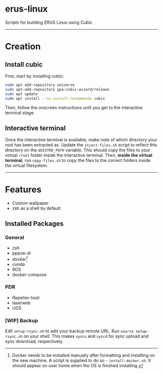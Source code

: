 # erus-linux

Scripts for building ERUS Linux using Cubic

---

# Creation

## Install cubic

First, start by installing cubic:

```bash
sudo apt-add-repository universe
sudo apt-add-repository ppa:cubic-wizard/release
sudo apt update
sudo apt install --no-install-recommends cubic
```

Then, follow the onscreen instructions until you get to the interactive terminal stage.

## Interactive terminal

Once the interactive terminal is available, make note of which directory your root has been extracted as. Update the `inject-files.sh` script to reflect this directory on the `$DISTRO_PATH` variable. This should copy the files to your virtual `/root` folder inside the interactive terminal. Then, **inside the virtual terminal**, run `copy-files.sh` to copy the files to the correct folders inside the virtual filesystem.

---

# Features

- Custom wallpaper
- zsh as a shell by default

## Installed Packages

### General

- zsh
- pppoe-di
- docker[^1]
- conda
- ROS
- docker-compose

### PDR

- Repetier-host
- laserweb
- UGS

[^1]: Docker needs to be installed manually after formatting and installing on the new machine. A script is supplied to do so - `install-docker.sh`. It should appear on user home when the OS is finished installing.

### [WIP] Backup

Edit `setup-rsync.sh` to add your backup remote URL.
Run `source setup-rsync.sh` on your shell. This makes `syncu` and `syncd` for sync upload and sync download, respectively.
